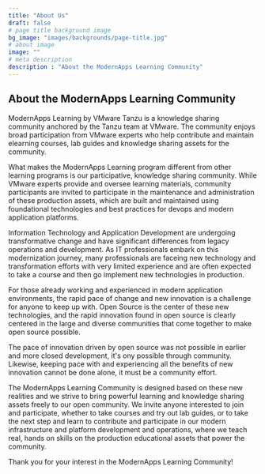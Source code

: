 ```yaml
---
title: "About Us"
draft: false
# page title background image
bg_image: "images/backgrounds/page-title.jpg"
# about image
image: ""
# meta description
description : "About the ModernApps Learning Community"
---
```


## About the ModernApps Learning Community

ModernApps Learning by VMware Tanzu is a knowledge sharing community anchored by the Tanzu team at VMware. The community enjoys broad participation from VMware experts who help contribute and maintain elearning courses, lab guides and knowledge sharing assets for the community. 

What makes the ModernApps Learning program different from other learning programs is our participative, knowledge sharing community. While VMware experts provide and oversee learning materials, community participants are invited to participate in the maintenance and administration of these production assets, which are built and maintained using foundational technologies and best practices for devops and modern application platforms. 

Information Technology and Application Development are undergoing transformative change and have significant differences from legacy operations and development. As IT professionals embark on this modernization journey, many professionals are faceing new technology and transformation efforts with very limited experience and are often expected to take a course and then go implement new technologies in production. 

For those already working and experienced in modern application environments, the rapid pace of change and new innovation is a challenge for anyone to keep up with. Open Source is the center of these new technologies, and the rapid innovation found in open source is clearly centered in the large and diverse communities that come together to make open source possible. 

The pace of innovation driven by open source was not possible in earlier and more closed development, it's ony possible through community. Likewise, keeping pace with and experiencing all the benefits of new innovation cannot be done alone, it must be a community effort. 

The ModernApps Learning Community is designed based on these new realities and we strive to bring powerful learning and knowledge sharing assets freely to our open community. We invite anyone interested to join and participate, whether to take courses and try out lab guides, or to take the next step and learn to contribute and participate in our modern infrastructure and platform development and operations, where we teach real, hands on skills on the production educational assets that power the community.

Thank you for your interest in the ModernApps Learning Community!
